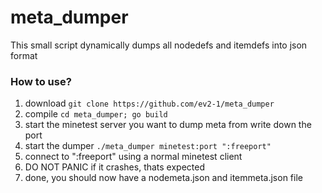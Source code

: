 # meta_dumper

This small script dynamically dumps all nodedefs and itemdefs into json format

### How to use?

1. download `git clone https://github.com/ev2-1/meta_dumper`
2. compile `cd meta_dumper; go build`
3. start the minetest server you want to dump meta from
   write down the port
4. start the dumper `./meta_dumper minetest:port ":freeport"`
5. connect to ":freeport" using a normal minetest client
6. DO NOT PANIC if it crashes, thats expected
7. done, you should now have a nodemeta.json and itemmeta.json file
